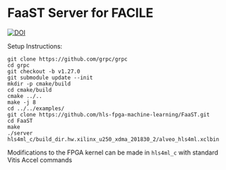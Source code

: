 # FaaST Server for FACILE

[![DOI](https://zenodo.org/badge/DOI/10.5281/zenodo.3992376.svg)](https://doi.org/10.5281/zenodo.3992376)

Setup Instructions:

```
git clone https://github.com/grpc/grpc
cd grpc
git checkout -b v1.27.0
git submodule update --init
mkdir -p cmake/build
cd cmake/build
cmake ../..
make -j 8
cd ../../examples/
git clone https://github.com/hls-fpga-machine-learning/FaaST.git
cd FaaST
make
./server hls4ml_c/build_dir.hw.xilinx_u250_xdma_201830_2/alveo_hls4ml.xclbin
```

Modifications to the FPGA kernel can be made in `hls4ml_c` with standard Vitis Accel commands
